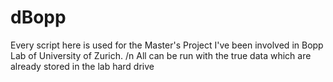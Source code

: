 # dBopp
Every script here is used for the Master's Project I've been involved in Bopp Lab of University of Zurich.
/n
All can be run with the true data which are already stored in the lab hard drive
